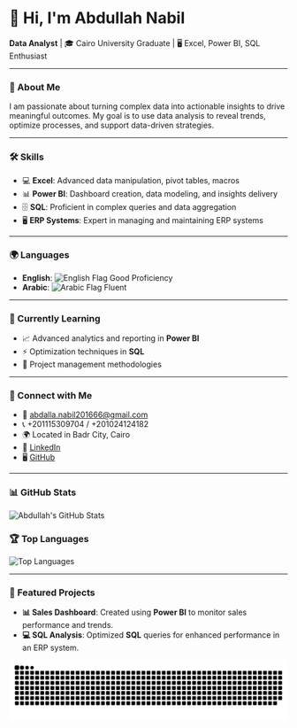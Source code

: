 # 👋 Hi, I'm Abdullah Nabil

**Data Analyst** | 🎓 Cairo University Graduate | 🖥️ Excel, Power BI, SQL Enthusiast

---

### 🚀 About Me
I am passionate about turning complex data into actionable insights to drive meaningful outcomes. My goal is to use data analysis to reveal trends, optimize processes, and support data-driven strategies.

---

### 🛠️ Skills

- 💻 **Excel**: Advanced data manipulation, pivot tables, macros
- 📊 **Power BI**: Dashboard creation, data modeling, and insights delivery
- 🗄️ **SQL**: Proficient in complex queries and data aggregation
- 🖥️ **ERP Systems**: Expert in managing and maintaining ERP systems

---

### 🌍 Languages

- **English**: ![English Flag](https://cdn-icons-png.flaticon.com/512/197/197374.png) Good Proficiency
- **Arabic**: ![Arabic Flag](https://cdn-icons-png.flaticon.com/512/197/197551.png) Fluent

---

### 🌱 Currently Learning

- 📈 Advanced analytics and reporting in **Power BI**
- ⚡ Optimization techniques in **SQL**
- 📝 Project management methodologies

---

### 🔗 Connect with Me

- 📧 [abdalla.nabil201666@gmail.com](mailto:abdalla.nabil201666@gmail.com)
- 📞 +201115309704 / +201024124182
- 🌍 Located in Badr City, Cairo
- 💼 [LinkedIn](https://www.linkedin.com/in/abdullah-nabil-6140b7234/)
- 🖥️ [GitHub](https://github.com/RiskoAbdo)

---

### 📊 GitHub Stats

![Abdullah's GitHub Stats](https://github-readme-stats.vercel.app/api?username=RiskoAbdo&show_icons=true&theme=radical)

### 🏆 Top Languages

![Top Languages](https://github-readme-stats.vercel.app/api/top-langs/?username=RiskoAbdo&layout=compact&theme=radical)

---

### 🚀 Featured Projects

- **📊 Sales Dashboard**: Created using **Power BI** to monitor sales performance and trends.
- **💻 SQL Analysis**: Optimized **SQL** queries for enhanced performance in an ERP system.


<div align="center">
  <img src="https://raw.githubusercontent.com/Platane/snk/output/github-contribution-grid-snake-dark.svg" alt="Dark Mode Snake Animation" />
</div>
